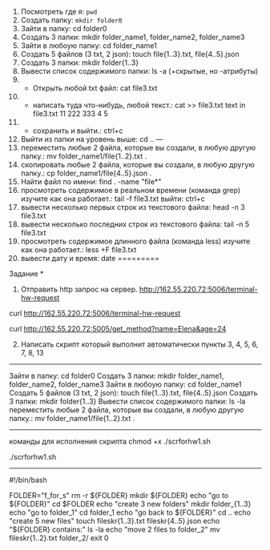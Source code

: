 1) Посмотреть где я: ```pwd```
2) Создать папку: ```mkdir folder0```
3) Зайти в папку: cd folder0
4) Создать 3 папки: mkdir folder_name1, folder_name2, folder_name3
5) Зайти в любоую папку: cd folder_name1
6) Создать 5 файлов (3 txt, 2 json): touch file{1..3}.txt, file{4..5}.json
7) Создать 3 папки: mkdir folder{1..3}
8) Вывести список содержимого папки: ls -a 
                         (+скрытые, но -атрибуты)
9) + Открыть любой txt файл: cat file3.txt
10) + написать туда что-нибудь, любой текст.: cat >> file3.txt
text in file3.txt
11
222
333
4
5
11) + сохранить и выйти.: ctrl+c
12) Выйти из папки на уровень выше: cd ..
—
13) переместить любые 2 файла, которые вы создали, в любую другую папку.:  mv folder_name1/file{1..2}.txt .
14) скопировать любые 2 файла, которые вы создали, в любую другую папку.: cp folder_name1/file{4..5}.json .
15) Найти файл по имени:  find . -name "file*"
16) просмотреть содержимое в реальном времени (команда grep) изучите как она работает.: tail -f file3.txt 
 выйти: ctrl+c
17) вывести несколько первых строк из текстового файла: head -n 3 file3.txt
18) вывести несколько последних строк из текстового файла: tail -n 5 file3.txt
19) просмотреть содержимое длинного файла (команда less) изучите как она работает.: less +F file3.txt
20) вывести дату и время: date
=========

Задание *
1) Отправить http запрос на сервер.
http://162.55.220.72:5006/terminal-hw-request

curl http://162.55.220.72:5006/terminal-hw-request

curl http://162.55.220.72:5005/get_method?name=Elena&age=24



2) Написать скрипт который выполнит автоматически пункты 3, 4, 5, 6, 7, 8, 13
______________________________
Зайти в папку: cd folder0
Создать 3 папки: mkdir folder_name1, folder_name2, folder_name3
Зайти в любоую папку: cd folder_name1
Создать 5 файлов (3 txt, 2 json): touch file{1..3}.txt, file{4..5}.json
Создать 3 папки: mkdir folder{1..3}
Вывести список содержимого папки: ls -la 
переместить любые 2 файла, которые вы создали, в любую другую папку.:  mv folder_name1/file{1..2}.txt .
______________________________
команды для исполнения скрипта
chmod +x ./scrforhw1.sh

./scrforhw1.sh
____________
#!/bin/bash

FOLDER="f_for_s"
 rm -r ${FOLDER}
mkdir ${FOLDER}
echo "go to ${FOLDER}"
cd $FOLDER
echo "create 3 new folders"
mkdir folder_{1..3}
echo "go to folder_1"
cd folder_1
echo "go back to ${FOLDER}"
cd ..
echo "create 5 new files"
touch fileskr{1..3}.txt fileskr{4..5}.json
echo "${FOLDER} contains:"
ls -la
echo "move 2 files to folder_2"
mv fileskr{1..2}.txt folder_2/
exit 0






